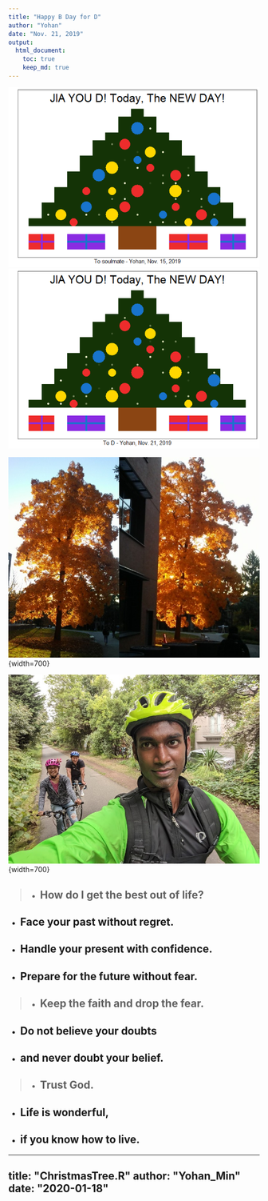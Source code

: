 ```yaml
---
title: "Happy B Day for D"
author: "Yohan"
date: "Nov. 21, 2019"
output:
  html_document:
    toc: true
    keep_md: true
---
```



![](ChristmasTree_files/figure-html/unnamed-chunk-1-1.png)<!-- -->![](ChristmasTree_files/figure-html/unnamed-chunk-1-2.png)<!-- -->

![A Tree of Hope](tree.jpg){width=700}

![Happy Life Journey to Come](bike.jpg){width=700}

> * ## How do I get the best out of life?
* ## Face your past without regret.
* ## Handle your present with confidence.
* ## Prepare for the future without fear.

> * ## Keep the faith and drop the fear.
* ## Do not believe your doubts
* ## and never doubt your belief.

> * ## Trust God.
* ## Life is wonderful,
* ## if you know how to live.

---
title: "ChristmasTree.R"
author: "Yohan_Min"
date: "2020-01-18"
---
